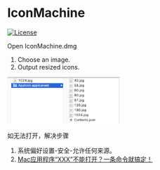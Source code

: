 # IconMachine

[![License](https://img.shields.io/badge/license-MIT-blue.svg?style=flat)](http://opensource.org/licenses/MIT "Feel free to contribute.")

Open IconMachine.dmg  
1. Choose an image.
2. Output resized icons.

<img width=256px src="https://github.com/gwh111/IconMachine/blob/master/WX20200312-142511%402x.png?raw=true" >  

如无法打开，解决步骤  
1. 系统偏好设置-安全-允许任何来源。  
2. [Mac应用程序“XXX”不能打开？一条命令就搞定！](https://cloud.tencent.com/developer/article/1508073)  

